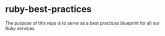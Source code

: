 # ruby-best-practices
The purpose of this repo is to serve as a best practices blueprint for all our Ruby services
